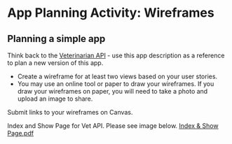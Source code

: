 # App Planning Activity: Wireframes

## Planning a simple app

Think back to the [Veterinarian API](./veterinarian-api-description.md) - use this app description as a reference to plan a new version of this app.

- Create a wireframe for at least two views based on your user stories.
- You may use an online tool or paper to draw your wireframes. If you draw your wireframes on paper, you will need to take a photo and upload an image to share.

Submit links to your wireframes on Canvas.

Index and Show Page for Vet API. Please see image below.
[Index & Show Page.pdf](https://github.com/sreeves07/lab-app-planning-wireframes/files/10512428/Index.Show.Page.pdf)

